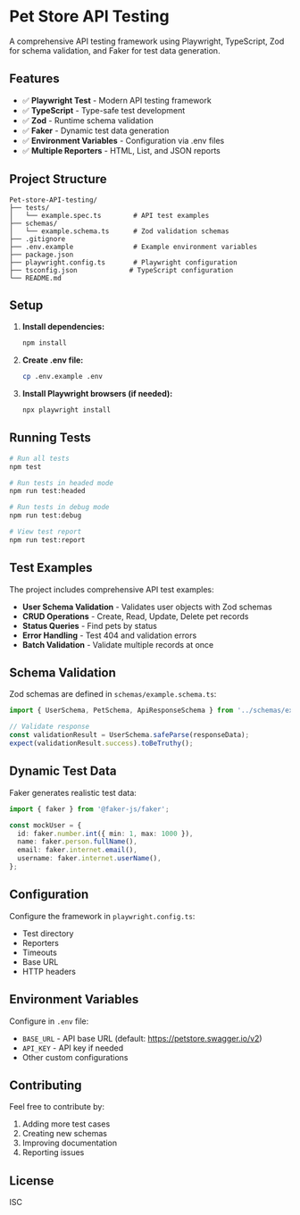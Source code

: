 # Pet Store API Testing

A comprehensive API testing framework using Playwright, TypeScript, Zod for schema validation, and Faker for test data generation.

## Features

- ✅ **Playwright Test** - Modern API testing framework
- ✅ **TypeScript** - Type-safe test development
- ✅ **Zod** - Runtime schema validation
- ✅ **Faker** - Dynamic test data generation
- ✅ **Environment Variables** - Configuration via .env files
- ✅ **Multiple Reporters** - HTML, List, and JSON reports

## Project Structure

```
Pet-store-API-testing/
├── tests/
│   └── example.spec.ts        # API test examples
├── schemas/
│   └── example.schema.ts      # Zod validation schemas
├── .gitignore
├── .env.example               # Example environment variables
├── package.json
├── playwright.config.ts       # Playwright configuration
├── tsconfig.json             # TypeScript configuration
└── README.md
```

## Setup

1. **Install dependencies:**
   ```bash
   npm install
   ```

2. **Create .env file:**
   ```bash
   cp .env.example .env
   ```

3. **Install Playwright browsers (if needed):**
   ```bash
   npx playwright install
   ```

## Running Tests

```bash
# Run all tests
npm test

# Run tests in headed mode
npm run test:headed

# Run tests in debug mode
npm run test:debug

# View test report
npm run test:report
```

## Test Examples

The project includes comprehensive API test examples:

- **User Schema Validation** - Validates user objects with Zod schemas
- **CRUD Operations** - Create, Read, Update, Delete pet records
- **Status Queries** - Find pets by status
- **Error Handling** - Test 404 and validation errors
- **Batch Validation** - Validate multiple records at once

## Schema Validation

Zod schemas are defined in `schemas/example.schema.ts`:

```typescript
import { UserSchema, PetSchema, ApiResponseSchema } from '../schemas/example.schema';

// Validate response
const validationResult = UserSchema.safeParse(responseData);
expect(validationResult.success).toBeTruthy();
```

## Dynamic Test Data

Faker generates realistic test data:

```typescript
import { faker } from '@faker-js/faker';

const mockUser = {
  id: faker.number.int({ min: 1, max: 1000 }),
  name: faker.person.fullName(),
  email: faker.internet.email(),
  username: faker.internet.userName(),
};
```

## Configuration

Configure the framework in `playwright.config.ts`:
- Test directory
- Reporters
- Timeouts
- Base URL
- HTTP headers

## Environment Variables

Configure in `.env` file:
- `BASE_URL` - API base URL (default: https://petstore.swagger.io/v2)
- `API_KEY` - API key if needed
- Other custom configurations

## Contributing

Feel free to contribute by:
1. Adding more test cases
2. Creating new schemas
3. Improving documentation
4. Reporting issues

## License

ISC
